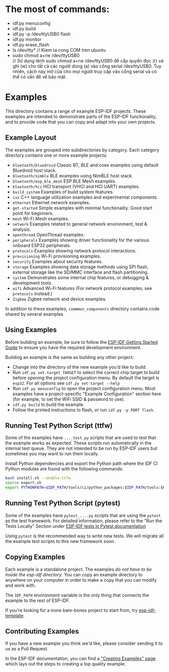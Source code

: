 # The most of commands:
-   idf.py menuconfig
-   idf.py build
-   idf.py -p /dev/ttyUSB0 flash
-   idf.py monitor 
-   idf.py erase_flash
-   ls /dev/tty*   // Kiem ta cong COM tren ubuntu
-   sudo chmod a+rw /dev/ttyUSB0      
// Sử dụng lệnh sudo chmod a+rw /dev/ttyUSB0 để cấp quyền đọc (r) và ghi (w) cho tất cả các người dùng (a) vào cổng serial /dev/ttyUSB0. Tuy nhiên, cách này mở cửa cho mọi người truy cập vào cổng serial và có thể có vấn đề về bảo mật.

# Examples

This directory contains a range of example ESP-IDF projects. These examples are intended to demonstrate parts of the ESP-IDF functionality, and to provide code that you can copy and adapt into your own projects.

## Example Layout

The examples are grouped into subdirectories by category. Each category directory contains one or more example projects:

- `bluetooth/bluedroid` Classic BT, BLE and coex examples using default Bluedroid host stack.
- `bluetooth/nimble` BLE examples using NimBLE host stack.
- `bluetooth/esp_ble_mesh` ESP BLE Mesh examples.
- `bluetooth/hci` HCI transport (VHCI and HCI UART) examples.
- `build_system` Examples of build system features.
- `cxx` C++ language utilization examples and experimental components.
- `ethernet` Ethernet network examples.
- `get-started` Simple examples with minimal functionality. Good start point for beginners.
- `mesh` Wi-Fi Mesh examples.
- `network` Examples related to general network environment, test & analysis.
- `openthread` OpenThread examples.
- `peripherals` Examples showing driver functionality for the various onboard ESP32 peripherals.
- `protocols` Examples showing network protocol interactions.
- `provisioning` Wi-Fi provisioning examples.
- `security` Examples about security features.
- `storage` Examples showing data storage methods using SPI flash, external storage like the SD/MMC interface and flash partitioning.
- `system` Demonstrates some internal chip features, or debugging & development tools.
- `wifi` Advanced Wi-Fi features (For network protocol examples, see `protocols` instead.)
- `Zigbee` Zigbee network and device examples.

In addition to these examples, `commmon_components` directory contains code shared by several examples.

## Using Examples

Before building an example, be sure to follow the [ESP-IDF Getting Started Guide](https://idf.espressif.com/) to ensure you have the required development environment.

Building an example is the same as building any other project:

- Change into the directory of the new example you'd like to build.
- Run `idf.py set-target TARGET` to select the correct chip target to build before opening the project configuration menu. By default the target is `esp32`. For all options see `idf.py set-target --help`
- Run `idf.py menuconfig` to open the project configuration menu. Most examples have a project-specific "Example Configuration" section here (for example, to set the WiFi SSID & password to use).
- `idf.py build` to build the example.
- Follow the printed instructions to flash, or run `idf.py -p PORT flash`.

## Running Test Python Script (ttfw)

Some of the examples have `..._test.py` scripts that are used to test that the example works as expected. These scripts run automatically in the internal test queue. They are not intended to be run by ESP-IDF users but sometimes you may want to run them locally.

Install Python dependencies and export the Python path where the IDF CI Python modules are found with the following commands:

```bash
bash install.sh --enable-ttfw
source export.sh
export PYTHONPATH=$IDF_PATH/tools/ci/python_packages:$IDF_PATH/tools:$PYTHONPATH
```

## Running Test Python Script (pytest)

Some of the examples have `pytest_....py` scripts that are using the `pytest` as the test framework. For detailed information, please refer to the "Run the Tests Locally" Section under [ESP-IDF tests in Pytest documentation](../docs/en/contribute/esp-idf-tests-with-pytest.rst)

Using `pytest` is the recommended way to write new tests. We will migrate all the example test scripts to this new framework soon.

## Copying Examples

Each example is a standalone project. The examples _do not have to be inside the esp-idf directory_. You can copy an example directory to anywhere on your computer in order to make a copy that you can modify and work with.

The `IDF_PATH` environment variable is the only thing that connects the example to the rest of ESP-IDF.

If you're looking for a more bare-bones project to start from, try [esp-idf-template](https://github.com/espressif/esp-idf-template).

## Contributing Examples

If you have a new example you think we'd like, please consider sending it to us as a Pull Request.

In the ESP-IDF documentation, you can find a ["Creating Examples" page](../docs/en/contribute/creating-examples.rst) which lays out the steps to creating a top quality example.
